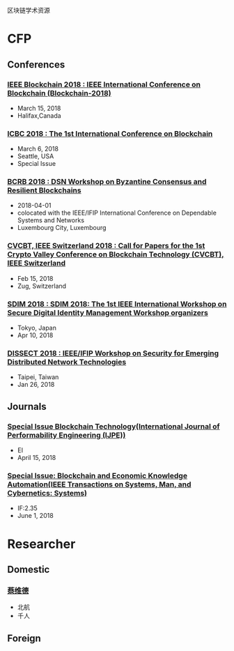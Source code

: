 区块链学术资源
# CFP
## Conferences
### [IEEE Blockchain 2018 : IEEE International Conference on Blockchain (Blockchain-2018)](http://cse.stfx.ca/~blockchain2018/cfp.php)
* March 15, 2018
* Halifax,Canada
### [ICBC 2018 : The 1st International Conference on Blockchain](http://blockchain1000.org/2018/cfp.html)
* March 6, 2018
* Seattle, USA
* Special Issue
### [BCRB 2018 : DSN Workshop on Byzantine Consensus and Resilient Blockchains](https://bcrb18.fim.uni-passau.de/cfp.html)
* 2018-04-01
* colocated with the IEEE/IFIP International Conference on Dependable Systems and Networks
* Luxembourg City, Luxembourg
### [CVCBT, IEEE Switzerland 2018 : Call for Papers for the 1st Crypto Valley Conference on Blockchain Technology (CVCBT), IEEE Switzerland](https://www.cryptovalleyconference.com/technology-call-for-papers)
* Feb 15, 2018
* Zug, Switzerland
### [SDIM 2018 : SDIM 2018: The 1st IEEE International Workshop on Secure Digital Identity Management Workshop organizers](https://www.computer.org/web/compsac2018/sdim)
* Tokyo, Japan
* Apr 10, 2018
### [DISSECT 2018 : IEEE/IFIP Workshop on Security for Emerging Distributed Network Technologies](https://dissect.vcu.edu/2018/)
* Taipei, Taiwan
* Jan 26, 2018

## Journals
### [Special Issue Blockchain Technology(International Journal of Performability Engineering (IJPE))](http://mp.weixin.qq.com/s?__biz=MjM5NzU3MDI3OQ==&mid=2653545006&idx=1&sn=4aa3451b3ed748d46992dd7dc5947f12&chksm=bd0ab1a68a7d38b08683dbf0e46b5fd71b059b9f66b1199dc35dececf4460bb0a8f9a7597766&mpshare=1&scene=1&srcid=1230w1NG8Y9gpc8PIGebxe0N##)
* EI
* April 15, 2018

### [Special Issue: Blockchain and Economic Knowledge Automation(IEEE Transactions on Systems, Man, and Cybernetics: Systems)](http://www.ieeesmc.org/images/publications/smc-systems/Blockchain-and-Economic-Knowledge-Automation.pdf)
* IF:2.35
* June 1, 2018

# Researcher
## Domestic
### [蔡维德](http://graduate.buaa.edu.cn/TutorInfo.jsp?id=213823)
* 北航
* 千人

## Foreign
